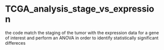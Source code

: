 # TCGA_analysis_stage_vs_expression
the code match the staging of the tumor with the expression data for a gene of interest and perform an ANOVA in order to identify statistically significant differeces
